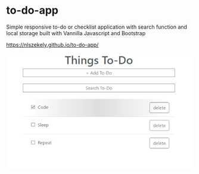 # to-do-app
Simple responsive to-do or checklist application with search function and local storage built with Vannilla Javascript and Bootstrap

https://nlszekely.github.io/to-do-app/

![To-Do-App](screenshot.PNG)

